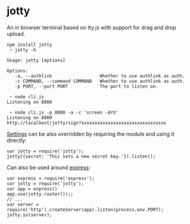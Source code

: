 jotty
=====

An in browser terminal based on tty.js with support for drag and drop upload.

    npm install jotty
     ~ jotty -h
     
    Usage: jotty [options]
    
    Options:                                                                   
       -a, --authlink                  Whether to use authlink as auth.
       -c COMMAND, --command COMMAND   Whether to use authlink as auth.
       -p PORT, --port PORT            The port to listen on.
       
     ~ node cli.js
    Listening on 8080
     
     ~ node cli.js -p 8000 -a -c 'screen -drU'
    Listening on 8000
    http://localhost/jotty/sign?xxxxxxxxxxxxxxxxxxxxxxxxxxxxxxxx
    
[Settings](/index.js#L14) can be also overridden by requiring the module and using it directly:

    var jotty = require('jotty');
    jotty({secret: 'This sets a new secret key.'}).listen();

Can also be used around [express](http://expressjs.com/):

    var express = require('express');
    var jotty = require('jotty');
    var app = express()
    app.use(jotty.router());;
    // ...
    var server = require('http').createServer(app).listen(process.env.PORT);
    jotty.io(server);

